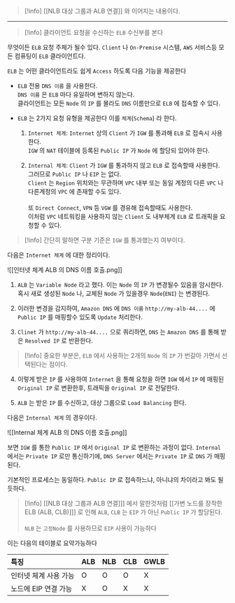 
>[!info]  [[NLB  대상 그룹과 ALB 연결]] 와 이어지는 내용이다.
---

>[!info] 클라이언트 요청을 수신하는 `ELB` 수신부를 본다

무엇이든 `ELB` 요청 주체가 될수 있다. `Client` 나 `On-Premise` 시스템, `AWS` 서비스등 모든 컴퓨팅이 `ELB`  클라이언트다.

`ELB` 는 어떤 클라이언트라도 쉽게 `Access` 하도록 다음 기능을 제공한다

- `ELB` 전용 `DNS 이름` 을 사용한다.<br> `DNS 이름` 은 `ELB` 마다 유일하며 변하지 않는다.<br>클라이언트는 모든 `Node` 의 `IP` 를 몰라도 `DNS` 이름만으로 `ELB` 에 접속할 수 있다.

- `ELB` 는 2가지 요청 유형을 제공한다 이를 `체계`(`Schema`) 라 한다.
	1. `Internet 체계`: `Internet` 상의 `Client` 가 `IGW` 를 통과해 `ELB` 로 접속시 사용한다.<br>`IGW` 의 `NAT` 테이블에 등록된 `Public IP` 가 `Node` 에 할당되 있어야 한다. 
	
	2. `Internal 체계`: `Client` 가 `IGW` 를 통과하지 않고 `ELB` 로 접속할때 사용한다.<br>그러므로 `Public IP` 나 `EIP` 는 없다.<br>`Client` 는 `Region` 위치와는 무관하며 `VPC` 내부 또는 동일 계정의 다른 `VPC` 나 다른계정의 `VPC` 에 존재할 수도 있다.<br><br>또 `Direct Connect`, `VPN` 등 `VGW` 를 경유해 접속할때도 사용한다.<br>이처럼 `VPC` 네트워킹을 사용하지 않는 `Client` 도 내부체계 `ELB` 로 트래픽을 요청할 수 있다.

>[!info] 간단히 말하면 구분 기준은 `IGW` 를 통과했는지 여부이다.

다음은 `Internet 체계` 에 대한 정리이다.

![[인터넷 체계 ALB 의 DNS 이름 호출.png]]

1. `ALB` 는 `Variable Node` 라고 했다. 이는 `Node` 의 `IP` 가 변경될수 있음을 암시한다.
혹시 새로 생성된 `Node` 나, 교체된 `Node` 가 있을경우 `Node`(`ENI`) 는 변경된다.

2. 이러한 변경을 감지하여,  `Amazon DNS` 에 `DNS 이름`  `http://my-alb-44....` 에 `Public IP` 를 매핑할수 있도록 `Update` 처리한다.

3. `Clinet` 가 `http://my-alb-44....` 으로 쿼리하면, `DNS` 는 `Amazon DNS` 를 통해 받은 `Resolved IP` 로 반환한다. 

>[!info] 중요한 부분은, `ELB` 에서 사용하는 2개의 `Node` 의 `IP` 가 번갈아 가면서 선택된다는 점이다.

4. 이렇게 받은 `IP` 를 사용하여 `Internet` 을 통해 요청을 하면 `IGW` 에서 `IP` 에 매핑된 `Original IP` 로 변환한후, 트래픽을 `Original IP` 로 전달한다.

5. `ALB` 는 받은 `IP` 를 수신하고, 대상 그룹으로 `Load Balancing` 한다.


다음은 `Internal 체계`  의 경우이다.

![[Internal 체계 ALB 의 DNS 이름 호출.png]]

보면 `IGW` 를 통한 `Public IP` 에서 `Original IP` 로 변환하는 과정이 없다.
`Internal` 에서는 `Private IP` 로만 통신하기에, `DNS Server` 에서는 `Private IP` 로 `DNS` 가 매핑된다.

기본적인 프로세스는 동일하다. `Public IP` 로 접속하느냐, 아니냐의 차이라고 봐도 될듯하다.

> [!info] [[NLB  대상 그룹과 ALB 연결]]] 에서 말한것처럼 [[가변 노드를 장착한 ELB (ALB, CLB)]]] 로 인해 `ALB`, `CLB` 는 `EIP` 가 아닌 `Public IP` 가 할당된다.<br><br>`NLB` 는 `고정Node` 를 사용하므로 `EIP` 사용이 가능하다

이는 다음의 테이블로 요약가능하다

| 특징            | ALB | NLB | CLB | GWLB |
| :------------ | :-- | :-- | --- | ---- |
| 인터넷 체계 사용 가능  | O   | O   | O   | X    |
| 노드에 EIP 연결 가능 | X   | O   | X   | X    |
